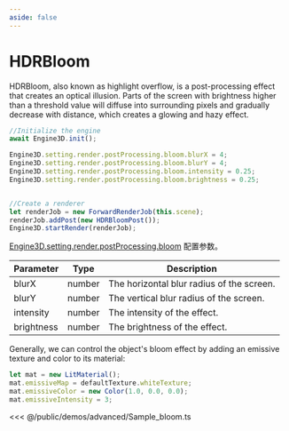 ```yaml
---
aside: false
---
```

# HDRBloom
HDRBloom, also known as highlight overflow, is a post-processing effect that creates an optical illusion. Parts of the screen with brightness higher than a threshold value will diffuse into surrounding pixels and gradually decrease with distance, which creates a glowing and hazy effect.
```ts
//Initialize the engine
await Engine3D.init();

Engine3D.setting.render.postProcessing.bloom.blurX = 4;
Engine3D.setting.render.postProcessing.bloom.blurY = 4;
Engine3D.setting.render.postProcessing.bloom.intensity = 0.25;
Engine3D.setting.render.postProcessing.bloom.brightness = 0.25;


//Create a renderer
let renderJob = new ForwardRenderJob(this.scene);
renderJob.addPost(new HDRBloomPost());
Engine3D.startRender(renderJob);
```

[Engine3D.setting.render.postProcessing.bloom](../../api/types/BloomSetting.md) 配置参数。

| Parameter | Type | Description |
| --- | --- | --- |
| blurX | number | The horizontal blur radius of the screen.|
| blurY | number |  The vertical blur radius of the screen.|
| intensity | number |  	The intensity of the effect.|
| brightness | number |  The brightness of the effect.|

Generally, we can control the object's bloom effect by adding an emissive texture and color to its material:
```ts
let mat = new LitMaterial();
mat.emissiveMap = defaultTexture.whiteTexture;
mat.emissiveColor = new Color(1.0, 0.0, 0.0);
mat.emissiveIntensity = 3;
```
<Demo src="/demos/advanced/Sample_bloom.ts"></Demo>

<<< @/public/demos/advanced/Sample_bloom.ts